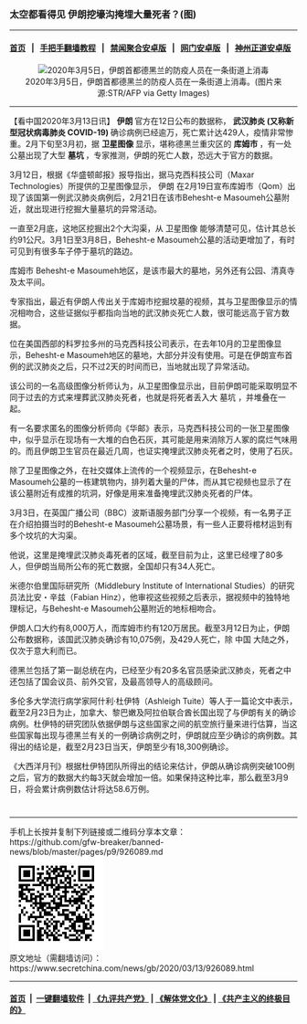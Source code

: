 ### 太空都看得见 伊朗挖壕沟掩埋大量死者？(图)
------------------------

#### [首页](https://github.com/gfw-breaker/banned-news/blob/master/README.md) &nbsp;&nbsp;|&nbsp;&nbsp; [手把手翻墙教程](https://github.com/gfw-breaker/guides/wiki) &nbsp;&nbsp;|&nbsp;&nbsp; [禁闻聚合安卓版](https://github.com/gfw-breaker/bn-android) &nbsp;&nbsp;|&nbsp;&nbsp; [网门安卓版](https://github.com/oGate2/oGate) &nbsp;&nbsp;|&nbsp;&nbsp; [神州正道安卓版](https://github.com/SzzdOgate/update) 



<div class="article_right" style="fone-color:#000">
 <p style="text-align:center">
  <img alt="2020年3月5日，伊朗首都德黑兰的防疫人员在一条街道上消毒" src="//img3.secretchina.com/pic/2020/3-10/p2644372a773932710-ss.jpg" style="height:337px; width:600px"/>
  <br>
   2020年3月5日，伊朗首都德黑兰的防疫人员在一条街道上消毒。(图片来源:STR/AFP via Getty Images)
   <span id="hideid" name="hideid" style="color:red;display:none;">
    <span href="https://www.secretchina.com">
    </span>
   </span>
  </br>
 </p>
 <div id="txt-mid1-t21-2017">
  

---


  </div>
 </div>
 <p>
  【看中国2020年3月13日讯】
  <strong>
   伊朗
  </strong>
  官方在12日公布的数据称，
  <strong>
   <span href="https://www.secretchina.com/news/gb/tag/武汉肺炎" target="_blank">
    武汉肺炎
   </span>
   (又称新型冠状病毒肺炎 COVID-19)
  </strong>
  确诊病例已经逾万，死亡累计达429人，疫情非常惨重。2月下旬至3月初，据
  <strong>
   卫星图像
  </strong>
  显示，堪称德黑兰重灾区的
  <strong>
   库姆市
  </strong>
  ，有一处公墓出现了大型
  <strong>
   墓坑
  </strong>
  ，专家推测，伊朗的死亡人数，恐远大于官方的数据。
  <span id="hideid" name="hideid" style="color:red;display:none;">
   <span href="https://www.secretchina.com">
   </span>
  </span>
 </p>
 <p>
  3月12日，根据《华盛顿邮报》报导指出，据马克西科技公司（Maxar Technologies）所提供的卫星图像显示，
  <span href="https://www.secretchina.com/news/gb/tag/伊朗" target="_blank">
   伊朗
  </span>
  在2月19日宣布库姆市（Qom）出现了该国第一例武汉肺炎病例后，2月21日在该市Behesht-e Masoumeh公墓附近，就出现进行挖掘大量墓坑的异常活动。
 </p>
 <p>
  一直至2月底，这地区挖掘出2个大沟渠，从
  <span href="https://www.secretchina.com/news/gb/tag/卫星图像" target="_blank">
   卫星图像
  </span>
  能够清楚可见，估计其总长约91公尺。3月1日至3月8日，Behesht-e Masoumeh公墓的活动更增加了，有时可见到有很多车子停于墓坑的路边。
 </p>
 <p>
  <span href="https://www.secretchina.com/news/gb/tag/库姆市" target="_blank">
   库姆市
  </span>
  Behesht-e Masoumeh地区，是该市最大的墓地，另外还有公园、清真寺及太平间。
 </p>
 <p>
  专家指出，最近有伊朗人传出关于库姆市挖掘坟墓的视频，其与卫星图像显示的情况相吻合，这些证据似乎都指向当地的武汉肺炎死亡人数，很可能远高于官方数据。
 </p>
 <p>
  位在美国西部的科罗拉多州的马克西科技公司表示，在去年10月的卫星图像显示，Behesht-e Masoumeh地区的墓地，大部分并没有使用。可是在伊朗宣布首例的武汉肺炎之后，只不过2天的时间而已，当地就出现了异常活动。
 </p>
 <p>
  该公司的一名高级图像分析师认为，从卫星图像显示出，目前伊朗可能采取明显不同于过去的方式来埋葬武汉肺炎死者，也就是将死者丢入大
  <span href="https://www.secretchina.com/news/gb/tag/墓坑" target="_blank">
   墓坑
  </span>
  ，并堆叠在一起。
 </p>
 <p>
  有一名要求匿名的图像分析师向《华邮》表示，马克西科技公司的一张卫星图像中，似乎显示在现场有一大堆的白色石灰，其可能是用来消除万人冢的腐烂气味用的。而且伊朗卫生官员在最近几周，也证实掩埋武汉肺炎死者之时，使用了石灰。
 </p>
 <p>
  除了卫星图像之外，在社交媒体上流传的一个视频显示，在Behesht-e Masoumeh公墓的一栋建筑物内，排列着大量的尸体，而从其它视频也显示了在该公墓附近有成推的坑洞，好像是用来准备掩埋武汉肺炎死者的尸体。
 </p>
 <p>
  3月3日，在英国广播公司（BBC）波斯语服务部门分享一个视频，有一名男子正在介绍拍摄当时的Behesht-e Masoumeh公墓场景，有一些人正要将棺材运到有多个坟坑的大沟渠。
 </p>
 <p>
  他说，这里是掩埋武汉肺炎毒死者的区域，截至目前为止，这里已经埋了80多人，但伊朗当局所公布的死亡数据，全国却只有34人死亡。
 </p>
 <p>
  米德尔伯里国际研究所（Middlebury Institute of International Studies）的研究员法比安・辛兹（Fabian Hinz），他审视这些视频之后表示，据视频中的独特地理标记，与Behesht-e Masoumeh公墓附近的地标相吻合。
 </p>
 <p>
  伊朗人口大约有8,000万人，而库姆市约有120万居民。截至3月12日为止，伊朗公布数据称，该国武汉肺炎确诊有10,075例，及429人死亡，除
  <span href="https://www.secretchina.com" target="_blank">
   中国
  </span>
  大陆之外，仅次于意大利而已。
 </p>
 <p>
  德黑兰包括了第一副总统在内，已经至少有20多名官员感染武汉肺炎，死者之中还包括了国会议员、前外交官，及最高领导人的高级顾问。
 </p>
 <p>
  多伦多大学流行病学家阿什利‧杜伊特（Ashleigh Tuite）等人于一篇论文中表示，截至2月23日为止，加拿大、黎巴嫩及阿拉伯联合酋长国出现了与伊朗有关的确诊病例。杜伊特的研究团队依据伊朗与这些国家之间的航空旅行量来进行估算，当这些国家每出现与德黑兰有关的一例确诊病例之时，伊朗就应至少确诊的病例数。其得出的结论是，截至2月23日当天，伊朗至少有18,300例确诊。
 </p>
 <p>
  《大西洋月刊》根据杜伊特团队所得出的结论来估计，伊朗从确诊病例突破100例之后，官方的数据大约每3天就会增加一倍。如果保持这种比率，那么截至3月9日，将会累计病例数估计将达58.6万例。
  <center>
   <div>
    <div id="txt-mid2-t22-2017" style="display: block;  max-height: 351px;  overflow: hidden;">
     <div id="SC-21xxx">
     </div>
     <ins class="adsbygoogle" data-ad-client="ca-pub-1276641434651360" data-ad-format="auto" data-ad-slot="4301710469" data-full-width-responsive="true" style="display:block">
     </ins>
    </div>
   </div>
  </center>
  <div style="padding-top:12px;">
  </div>
 </p>
</div>

<hr/>
手机上长按并复制下列链接或二维码分享本文章：<br/>
https://github.com/gfw-breaker/banned-news/blob/master/pages/p9/926089.md <br/>
<a href='https://github.com/gfw-breaker/banned-news/blob/master/pages/p9/926089.md'><img src='https://github.com/gfw-breaker/banned-news/blob/master/pages/p9/926089.md.png'/></a> <br/>
原文地址（需翻墙访问）：https://www.secretchina.com/news/gb/2020/03/13/926089.html


------------------------
#### [首页](https://github.com/gfw-breaker/banned-news/blob/master/README.md) &nbsp;|&nbsp; [一键翻墙软件](https://github.com/gfw-breaker/nogfw/blob/master/README.md) &nbsp;| [《九评共产党》](https://github.com/gfw-breaker/9ping.md/blob/master/README.md#九评之一评共产党是什么) | [《解体党文化》](https://github.com/gfw-breaker/jtdwh.md/blob/master/README.md) | [《共产主义的终极目的》](https://github.com/gfw-breaker/gczydzjmd.md/blob/master/README.md)


<img src='http://gfw-breaker.win/banned-news/pages/p9/926089.md' width='0px' height='0px'/>